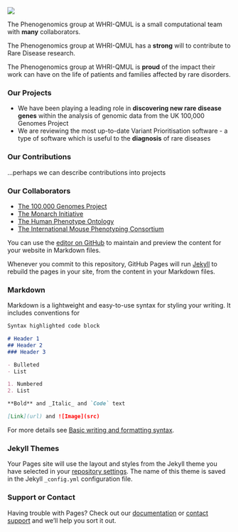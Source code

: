 ![](docs/assets/images/StraplineCards_ENGLISH.png)

The Phenogenomics group at WHRI-QMUL is a small computational team with **many** collaborators.  

The Phenogenomics group at WHRI-QMUL has a **strong** will to contribute to Rare Disease research.  

The Phenogenomics group at WHRI-QMUL is **proud** of the impact their work can have on the life of patients and families affected by rare disorders.

  
### Our Projects
- We have been playing a leading role in **discovering new rare disease genes** within the analysis of genomic data from the UK 100,000 Genomes Project
- We are reviewing the most up-to-date Variant Prioritisation software - a type of software which is useful to the **diagnosis** of rare diseases
### Our Contributions
...perhaps we can describe contributions into projects
### Our Collaborators
- [The 100,000 Genomes Project](https://www.genomicsengland.co.uk/initiatives/100000-genomes-project)
- [The Monarch Initiative](https://monarchinitiative.org/)
- [The Human Phenotype Ontology](https://hpo.jax.org/app/)
- [The International Mouse Phenotyping Consortium](https://www.mousephenotype.org/)





 
 

You can use the [editor on GitHub](https://github.com/whri-phenogenomics/phenogenomics/edit/gh-pages/index.md) to maintain and preview the content for your website in Markdown files.

Whenever you commit to this repository, GitHub Pages will run [Jekyll](https://jekyllrb.com/) to rebuild the pages in your site, from the content in your Markdown files.

### Markdown

Markdown is a lightweight and easy-to-use syntax for styling your writing. It includes conventions for

```markdown
Syntax highlighted code block

# Header 1
## Header 2
### Header 3

- Bulleted
- List

1. Numbered
2. List

**Bold** and _Italic_ and `Code` text

[Link](url) and ![Image](src)
```

For more details see [Basic writing and formatting syntax](https://docs.github.com/en/github/writing-on-github/getting-started-with-writing-and-formatting-on-github/basic-writing-and-formatting-syntax).

### Jekyll Themes

Your Pages site will use the layout and styles from the Jekyll theme you have selected in your [repository settings](https://github.com/whri-phenogenomics/phenogenomics/settings/pages). The name of this theme is saved in the Jekyll `_config.yml` configuration file.

### Support or Contact

Having trouble with Pages? Check out our [documentation](https://docs.github.com/categories/github-pages-basics/) or [contact support](https://support.github.com/contact) and we’ll help you sort it out.
